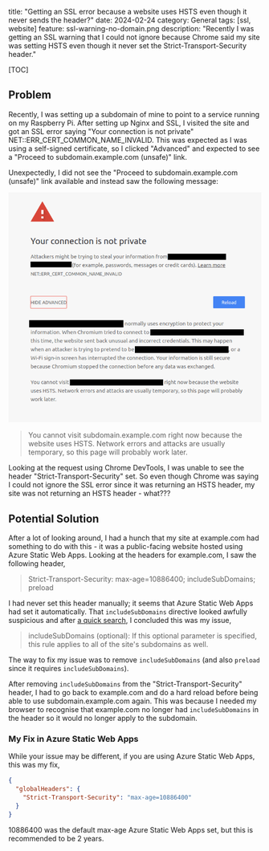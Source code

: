 title: "Getting an SSL error because a website uses HSTS even though it never sends the header?"
date: 2024-02-24
category: General
tags: [ssl, website]
feature: ssl-warning-no-domain.png
description: "Recently I was getting an SSL warning that I could not ignore because Chrome said my site was setting HSTS even though it never set the Strict-Transport-Security header."

[TOC]

## Problem

Recently, I was setting up a subdomain of mine to point to a service running on my Raspberry Pi. After setting up Nginx and SSL, I visited the site and got an SSL error saying "Your connection is not private" NET::ERR_CERT_COMMON_NAME_INVALID. This was expected as I was using a self-signed certificate, so I clicked "Advanced" and expected to see a "Proceed to subdomain.example.com (unsafe)" link.

Unexpectedly, I did not see the "Proceed to subdomain.example.com (unsafe)" link available and instead saw the following message:

[![SSL warning](/posts/getting-an-ssl-error-because-a-website-uses-hsts-even-though-it-never-sends-the-header/ssl-warning-no-domain.png)](/posts/getting-an-ssl-error-because-a-website-uses-hsts-even-though-it-never-sends-the-header/ssl-warning-no-domain.png)

> You cannot visit subdomain.example.com right now because the website uses HSTS. Network errors and attacks are usually temporary, so this page will probably work later.

Looking at the request using Chrome DevTools, I was unable to see the header "Strict-Transport-Security" set. So even though Chrome was saying I could not ignore the SSL error since it was returning an HSTS header, my site was not returning an HSTS header - what???

## Potential Solution

After a lot of looking around, I had a hunch that my site at example.com had something to do with this - it was a public-facing website hosted using Azure Static Web Apps. Looking at the headers for example.com, I saw the following header,

> Strict-Transport-Security: max-age=10886400; includeSubDomains; preload

I had never set this header manually; it seems that Azure Static Web Apps had set it automatically. That `includeSubDomains` directive looked awfully suspicious and after [a quick search](https://developer.mozilla.org/en-US/docs/Web/HTTP/Headers/Strict-Transport-Security#includesubdomains), I concluded this was my issue,

> includeSubDomains (optional): If this optional parameter is specified, this rule applies to all of the site's subdomains as well.

The way to fix my issue was to remove `includeSubDomains` (and also `preload` since it requires `includeSubDomains`).

After removing `includeSubDomains` from the "Strict-Transport-Security" header, I had to go back to example.com and do a hard reload before being able to use subdomain.example.com again. This was because I needed my browser to recognise that example.com no longer had `includeSubDomains` in the header so it would no longer apply to the subdomain.


### My Fix in Azure Static Web Apps

While your issue may be different, if you are using Azure Static Web Apps, this was my fix,

```json
{
  "globalHeaders": {
    "Strict-Transport-Security": "max-age=10886400"
  }
}
```

10886400 was the default max-age Azure Static Web Apps set, but this is recommended to be 2 years.